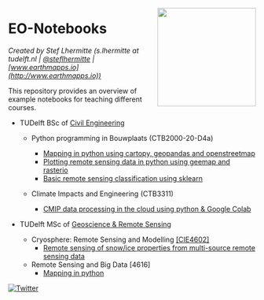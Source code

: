 [<img src="https://raw.githubusercontent.com/mbakker7/exploratory_computing_with_python/master/tudelft_logo.png" width="200" align='right'>](https://www.tudelft.nl/citg/over-faculteit/afdelingen/geoscience-remote-sensing/staff/scientific-staff/dr-stef-lhermitte)

# EO-Notebooks
*Created by Stef Lhermitte (s.lhermitte at tudelft.nl |  [@steflhermitte](https://twitter.com/StefLhermitte) | [www.earthmapps.io](http://www.earthmapps.io))*

This repository provides an overview of example notebooks for teaching different courses.

* TUDelft BSc of [Civil Engineering](https://www.tudelft.nl/en/education/programmes/bachelors/ct/bachelor-of-civil-engineering)
  * Python programming in Bouwplaats (CTB2000-20-D4a)
    * [Mapping in python using cartopy, geopandas and openstreetmap](PythonProgramming/RS_Notebook1_Mapping_in_python_2021.ipynb)
    * [Plotting remote sensing data in python using geemap and rasterio](PythonProgramming/RS_Notebook2_Loading_RS_data_in_python_2021.ipynb)
    * [Basic remote sensing classification using sklearn](PythonProgramming/RS_Notebook3_classification_2021.ipynb)

  * Climate Impacts and Engineering (CTB3311)
    * [CMIP data processing in the cloud using python & Google Colab](ClimateImpactsAndEngineering/CTB3311_CMIPinPython.ipynb)

* TUDelft MSc of [Geoscience & Remote Sensing](https://www.tudelft.nl/citg/over-de-faculteit/afdelingen/geoscience-remote-sensing/education/msc-track-geoscience-and-remote-sensing)
  * Cryosphere: Remote Sensing and Modelling [[CIE4602]](https://studiegids.tudelft.nl/a101_displayCourse.do?course_id=52720)
    * [Remote sensing of snow/ice properties from multi-source remote sensing data](Cryosphere/CIE4602_RSAssignment_2020_21_Q3.ipynb)
  * Remote Sensing and Big Data [4616]
    * [Mapping in python](RemoteSensing%2BBigData/RSBD_Notebook1_Mapping_in_python_2021.ipynb) 

[![Twitter](https://img.shields.io/twitter/url/https/twitter.com/cloudposse.svg?style=social&label=%20%40steflhermitte)](https://twitter.com/steflhermitte)
